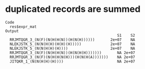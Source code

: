# duplicated records are summed

    Code
      res$expr_mat
    Output
                                                      S1    S2
      RRJMTQGR_3_(N(F)(N(H(H(N))(H(N(H))))))       2e+07    NA
      NLEKJSTK_5_(N(N(H(H)(H(H)(H)))))             2e+07    NA
      NLEKJSTK_5_(N(N(H(H)(H))))                   2e+07    NA
      RRJMTQGR_3_(N(F)(N(H(H(N))(H(N(H(H)))))))       NA 2e+07
      RRJMTQGR_3_(N(F)(N(H(H(N(H)))(H(N(H(A)))))))    NA 2e+07
      JITQKR_1_(N(N(H(H)(H))))                        NA 2e+07

